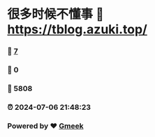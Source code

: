 # 很多时候不懂事 :link: https://tblog.azuki.top/ 
### :page_facing_up: [7](https://tblog.azuki.top//tag.html) 
### :speech_balloon: 0 
### :hibiscus: 5808 
### :alarm_clock: 2024-07-06 21:48:23 
### Powered by :heart: [Gmeek](https://github.com/Meekdai/Gmeek)

